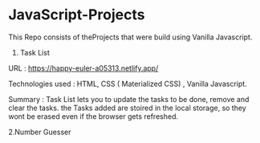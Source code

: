 # JavaScript-Projects

This Repo consists of theProjects that were build using Vanilla Javascript. 

1. Task List 

URL : https://happy-euler-a05313.netlify.app/ 

Technologies used : HTML, CSS ( Materialized CSS) , Vanilla Javascript. 

Summary : Task List lets you to update the tasks to be done, remove and clear the tasks. the Tasks added are stoired in the local storage, so they wont be erased even if the browser gets refreshed. 

2.Number Guesser
